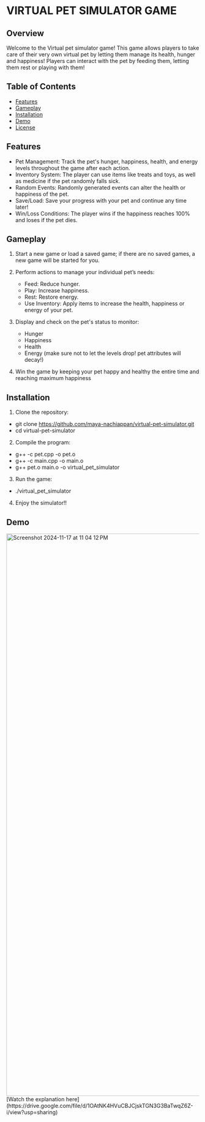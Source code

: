 # VIRTUAL PET SIMULATOR GAME

## Overview

Welcome to the Virtual pet simulator game! This game allows players to take care of their very own virtual pet by letting them manage its health, hunger and happiness! Players can interact with the pet by feeding them, letting them rest or playing with them!


## Table of Contents

- [Features](#Features)
- [Gameplay](#Gameplay)
- [Installation](#Installation)
- [Demo](#demo)
- [License](https://github.com/maya-nachiappan/virtual-pet-simulator/blob/main/LICENSE)

  
## Features
 - Pet Management: Track the pet's hunger, happiness, health, and energy levels throughout the game after each action.
 - Inventory System: The player can use items like treats and toys, as well as medicine if the pet randomly falls sick.
 - Random Events: Randomly generated events can alter the health or happiness of the pet.
 - Save/Load: Save your progress with your pet and continue any time later!
 - Win/Loss Conditions: The player wins if the happiness reaches 100% and loses if the pet dies.

## Gameplay

1. Start a new game or load a saved game; if there are no saved games, a new game will be started for you.
   
2. Perform actions to manage your individual pet’s needs:
   - Feed: Reduce hunger.
   - Play: Increase happiness.
   - Rest: Restore energy.
   - Use Inventory: Apply items to increase the health, happiness or energy of your pet.
     
3. Display and check on the pet's status to monitor:
   - Hunger
   - Happiness
   - Health
   - Energy
(make sure not to let the levels drop! pet attributes will decay!)

4. Win the game by keeping your pet happy and healthy the entire time and reaching maximum happiness


## Installation

1. Clone the repository:
- git clone https://github.com/maya-nachiappan/virtual-pet-simulator.git
- cd virtual-pet-simulator

2. Compile the program:
- g++ -c pet.cpp -o pet.o
- g++ -c main.cpp -o main.o
- g++ pet.o main.o -o virtual_pet_simulator

3. Run the game:
- ./virtual_pet_simulator

4. Enjoy the simulator!!


## Demo
<img width="1470" alt="Screenshot 2024-11-17 at 11 04 12 PM" src="https://github.com/user-attachments/assets/f6fafdc8-f887-48fe-9c43-6a0a4a71d7ad">
[Watch the explanation here](https://drive.google.com/file/d/1OAtNK4HVuCBJCjskTGN3G3BaTwqZ6Z-i/view?usp=sharing)
